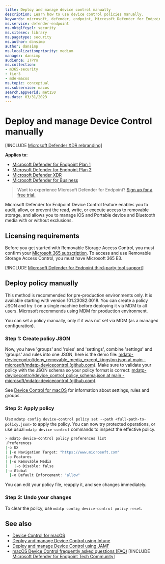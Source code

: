 ```yaml
---
title: Deploy and manage device control manually
description: Learn how to use device control policies manually.
keywords: microsoft, defender, endpoint, Microsoft Defender for Endpoint, mac, device, control, usb, removable, media
ms.service: defender-endpoint
ms.mktglfcycl: security
ms.sitesec: library
ms.pagetype: security
ms.author: dansimp
author: dansimp
ms.localizationpriority: medium
manager: dansimp
audience: ITPro
ms.collection: 
- m365-security
- tier3
- mde-macos
ms.topic: conceptual
ms.subservice: macos
search.appverid: met150
ms.date: 03/31/2023
---
```


# Deploy and manage Device Control manually

[!INCLUDE [Microsoft Defender XDR rebranding](../../includes/microsoft-defender.md)]

**Applies to:**

- [Microsoft Defender for Endpoint Plan 1](https://go.microsoft.com/fwlink/p/?linkid=2154037)
- [Microsoft Defender for Endpoint Plan 2](https://go.microsoft.com/fwlink/p/?linkid=2154037)
- [Microsoft Defender XDR](https://go.microsoft.com/fwlink/?linkid=2118804)
- [Microsoft Defender for Business](/microsoft-365/security/defender-business)

> Want to experience Microsoft Defender for Endpoint? [Sign up for a free trial.](https://signup.microsoft.com/create-account/signup?products=7f379fee-c4f9-4278-b0a1-e4c8c2fcdf7e&ru=https://aka.ms/MDEp2OpenTrial?ocid=docs-wdatp-exposedapis-abovefoldlink)

Microsoft Defender for Endpoint Device Control feature enables you to audit, allow, or prevent the read, write, or execute access to removable storage, and allows you to manage iOS and Portable device and Bluetooth media with or without exclusions.

## Licensing requirements

Before you get started with Removable Storage Access Control, you must confirm your [Microsoft 365 subscription](https://www.microsoft.com/microsoft-365/compare-microsoft-365-enterprise-plans?rtc=3). To access and use Removable Storage Access Control, you must have Microsoft 365 E3.

[!INCLUDE [Microsoft Defender for Endpoint third-party tool support](../../includes/support.md)]

## Deploy policy manually

This method is recommended for pre-production environments only. It is available starting with version 101.23082.0018.
You can create a policy JSON and try it on a single machine before deploying it via MDM to all users.
Microsoft recommends using MDM for production environment.

You can set a policy manually, only if it was not set via MDM (as a managed configuration).

### Step 1: Create policy JSON

Now, you have 'groups' and 'rules' and 'settings', combine 'settings' and 'groups' and rules into one JSON, here is the demo file: [mdatp-devicecontrol/deny_removable_media_except_kingston.json at main - microsoft/mdatp-devicecontrol (github.com)](https://github.com/microsoft/mdatp-devicecontrol/blob/main/Removable%20Storage%20Access%20Control%20Samples/macOS/policy/examples/deny_removable_media_except_kingston.json). Make sure to validate your policy with the JSON schema so your policy format is correct: [mdatp-devicecontrol/device_control_policy_schema.json at main - microsoft/mdatp-devicecontrol (github.com)](https://github.com/microsoft/mdatp-devicecontrol/blob/main/Removable%20Storage%20Access%20Control%20Samples/macOS/policy/device_control_policy_schema.json).

See [Device Control for macOS](mac-device-control-overview.md) for information about settings, rules and groups.

### Step 2: Apply policy

Use `mdatp config device-control policy set --path <full-path-to-policy.json>` to apply the policy.
You can now try protected operations, or use usual `mdatp device-control` commands to inspect the effective policy.

```sh
> mdatp device-control policy preferences list
.Preferences
|-o UX
| |-o Navigation Target: "https://www.microsoft.com"
|-o Features
| |-o Removable Media
|   |-o Disable: false
|-o Global
  |-o Default Enforcement: "allow"

```

You can edit your policy file, reapply it, and see changes immediately.

### Step 3: Undo your changes

To clear the policy, use `mdatp config device-control policy reset`.

## See also

- [Device Control for macOS](mac-device-control-overview.md)
- [Deploy and manage Device Control using Intune](mac-device-control-intune.md)
- [Deploy and manage Device Control using JAMF](mac-device-control-jamf.md)
- [macOS Device Control frequently asked questions (FAQ)](mac-device-control-faq.md)
[!INCLUDE [Microsoft Defender for Endpoint Tech Community](../../includes/defender-mde-techcommunity.md)]
